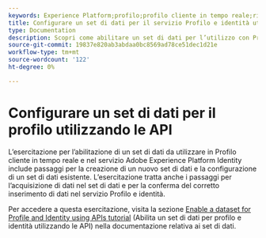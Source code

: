 ```yaml
---
keywords: Experience Platform;profilo;profilo cliente in tempo reale;risoluzione dei problemi;API;abilita set di dati
title: Configurare un set di dati per il servizio Profilo e identità utilizzando le API
type: Documentation
description: Scopri come abilitare un set di dati per l’utilizzo con Profilo cliente in tempo reale e Servizio identità utilizzando le API di Adobe Experience Platform.
source-git-commit: 19837e820ab3abdaa0bc8569ad78ce51dec1d21e
workflow-type: tm+mt
source-wordcount: '122'
ht-degree: 0%

---
```


# Configurare un set di dati per il profilo utilizzando le API

L’esercitazione per l’abilitazione di un set di dati da utilizzare in Profilo cliente in tempo reale e nel servizio Adobe Experience Platform Identity include passaggi per la creazione di un nuovo set di dati e la configurazione di un set di dati esistente. L’esercitazione tratta anche i passaggi per l’acquisizione di dati nel set di dati e per la conferma del corretto inserimento di dati nel servizio Profilo e identità.

Per accedere a questa esercitazione, visita la sezione [Enable a dataset for Profile and Identity using APIs tutorial](../../catalog/datasets/enable-for-profile.md) (Abilita un set di dati per profilo e identità utilizzando le API) nella documentazione relativa ai set di dati.
